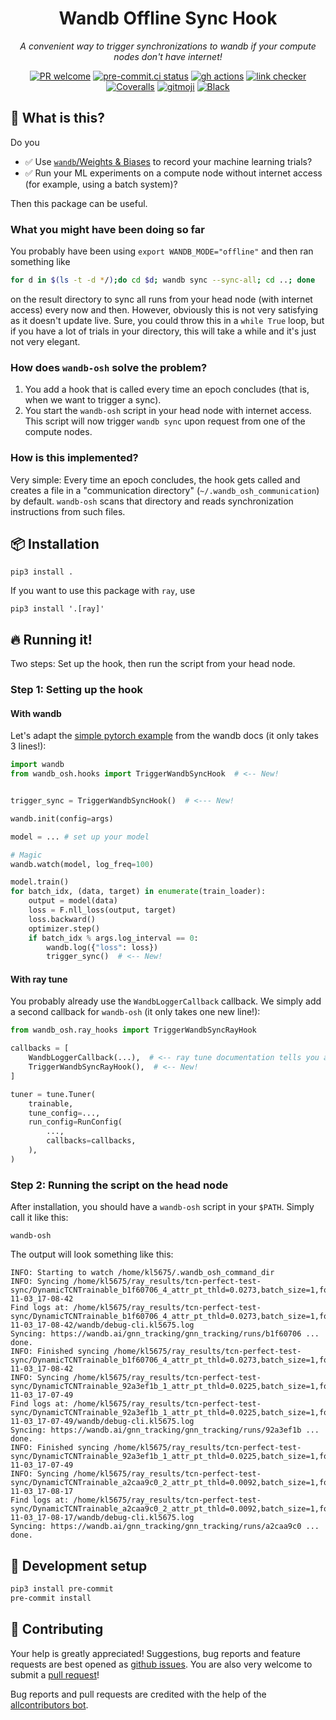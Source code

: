 <div align="center">
<h1>Wandb Offline Sync Hook</h1>
<em>A convenient way to trigger synchronizations to wandb if your compute nodes don't have internet!</em>
<p/>

[![PR welcome](https://img.shields.io/badge/PR-Welcome-%23FF8300.svg)](https://git-scm.com/book/en/v2/GitHub-Contributing-to-a-Project)
[![pre-commit.ci status](https://results.pre-commit.ci/badge/github/klieret/wandb-offline-sync-hook/main.svg)](https://results.pre-commit.ci/latest/github/klieret/wandb-offline-sync-hook/main)
[![gh actions](https://github.com/klieret/wandb-offline-sync-hook/actions/workflows/test.yaml/badge.svg)](https://github.com/klieret/wandb-offline-sync-hook/actions)
[![link checker](https://github.com/klieret/wandb-offline-sync-hook/actions/workflows/check-links.yaml/badge.svg)](https://github.com/klieret/wandb-offline-sync-hook/actions)
[![Coveralls](https://coveralls.io/repos/github/klieret/wandb-offline-sync-hook/badge.svg?branch=main)](https://coveralls.io/github/klieret/wandb-offline-sync-hook?branch=main)
[![gitmoji](https://img.shields.io/badge/gitmoji-%20😜%20😍-FFDD67.svg)](https://gitmoji.dev)
[![Black](https://img.shields.io/badge/code%20style-black-000000.svg)](https://github.com/python/black)

</div>

## 🤔 What is this?

Do you

- ✅ Use [`wandb`/Weights & Biases](https://wandb.ai/) to record your machine learning trials?
- ✅ Run your ML experiments on a compute node without internet access (for example, using a batch system)?

Then this package can be useful.

### What you might have been doing so far

You probably have been using `export WANDB_MODE="offline"` and then ran something like

```bash
for d in $(ls -t -d */);do cd $d; wandb sync --sync-all; cd ..; done
```

on the result directory to sync all runs from your head node (with internet access) every now and then.
However, obviously this is not very satisfying as it doesn't update live.
Sure, you could throw this in a `while True` loop, but if you have a lot of trials in your directory, this will take a while and it's just not very elegant.

### How does `wandb-osh` solve the problem?

1. You add a hook that is called every time an epoch concludes (that is, when we want to trigger a sync).
2. You start the `wandb-osh` script in your head node with internet access. This script will now trigger `wandb sync` upon request from one of the compute nodes.

### How is this implemented?

Very simple: Every time an epoch concludes, the hook gets called and creates a file in a "communication directory" (`~/.wandb_osh_communication`) by default. `wandb-osh` scans that directory and reads synchronization instructions from such files.

## 📦 Installation

```
pip3 install .
```

If you want to use this package with `ray`, use

```
pip3 install '.[ray]'
```

## 🔥 Running it!

Two steps: Set up the hook, then run the script from your head node.

### Step 1: Setting up the hook

#### With wandb

Let's adapt the [simple pytorch example](https://docs.wandb.ai/guides/integrations/pytorch) from the wandb docs (it only takes 3 lines!):

```python
import wandb
from wandb_osh.hooks import TriggerWandbSyncHook  # <-- New!


trigger_sync = TriggerWandbSyncHook()  # <--- New!

wandb.init(config=args)

model = ... # set up your model

# Magic
wandb.watch(model, log_freq=100)

model.train()
for batch_idx, (data, target) in enumerate(train_loader):
    output = model(data)
    loss = F.nll_loss(output, target)
    loss.backward()
    optimizer.step()
    if batch_idx % args.log_interval == 0:
        wandb.log({"loss": loss})
        trigger_sync()  # <-- New!
```

#### With ray tune

You probably already use the `WandbLoggerCallback` callback. We simply add a second callback for `wandb-osh` (it only takes one new line!):

```python
from wandb_osh.ray_hooks import TriggerWandbSyncRayHook

callbacks = [
    WandbLoggerCallback(...),  # <-- ray tune documentation tells you about this
    TriggerWandbSyncRayHook(),  # <-- New!
]

tuner = tune.Tuner(
    trainable,
    tune_config=...,
    run_config=RunConfig(
        ...,
        callbacks=callbacks,
    ),
)
```

### Step 2: Running the script on the head node

After installation, you should have a `wandb-osh` script in your `$PATH`. Simply call it like this:

```
wandb-osh
```

The output will look something like this:

```
INFO: Starting to watch /home/kl5675/.wandb_osh_command_dir
INFO: Syncing /home/kl5675/ray_results/tcn-perfect-test-sync/DynamicTCNTrainable_b1f60706_4_attr_pt_thld=0.0273,batch_size=1,focal_alpha=0.2500,focal_gamma=2.0000,gnn_tracking_experiments_has_2022-11-03_17-08-42
Find logs at: /home/kl5675/ray_results/tcn-perfect-test-sync/DynamicTCNTrainable_b1f60706_4_attr_pt_thld=0.0273,batch_size=1,focal_alpha=0.2500,focal_gamma=2.0000,gnn_tracking_experiments_has_2022-11-03_17-08-42/wandb/debug-cli.kl5675.log
Syncing: https://wandb.ai/gnn_tracking/gnn_tracking/runs/b1f60706 ... done.
INFO: Finished syncing /home/kl5675/ray_results/tcn-perfect-test-sync/DynamicTCNTrainable_b1f60706_4_attr_pt_thld=0.0273,batch_size=1,focal_alpha=0.2500,focal_gamma=2.0000,gnn_tracking_experiments_has_2022-11-03_17-08-42
INFO: Syncing /home/kl5675/ray_results/tcn-perfect-test-sync/DynamicTCNTrainable_92a3ef1b_1_attr_pt_thld=0.0225,batch_size=1,focal_alpha=0.2500,focal_gamma=2.0000,gnn_tracking_experiments_has_2022-11-03_17-07-49
Find logs at: /home/kl5675/ray_results/tcn-perfect-test-sync/DynamicTCNTrainable_92a3ef1b_1_attr_pt_thld=0.0225,batch_size=1,focal_alpha=0.2500,focal_gamma=2.0000,gnn_tracking_experiments_has_2022-11-03_17-07-49/wandb/debug-cli.kl5675.log
Syncing: https://wandb.ai/gnn_tracking/gnn_tracking/runs/92a3ef1b ... done.
INFO: Finished syncing /home/kl5675/ray_results/tcn-perfect-test-sync/DynamicTCNTrainable_92a3ef1b_1_attr_pt_thld=0.0225,batch_size=1,focal_alpha=0.2500,focal_gamma=2.0000,gnn_tracking_experiments_has_2022-11-03_17-07-49
INFO: Syncing /home/kl5675/ray_results/tcn-perfect-test-sync/DynamicTCNTrainable_a2caa9c0_2_attr_pt_thld=0.0092,batch_size=1,focal_alpha=0.2500,focal_gamma=2.0000,gnn_tracking_experiments_has_2022-11-03_17-08-17
Find logs at: /home/kl5675/ray_results/tcn-perfect-test-sync/DynamicTCNTrainable_a2caa9c0_2_attr_pt_thld=0.0092,batch_size=1,focal_alpha=0.2500,focal_gamma=2.0000,gnn_tracking_experiments_has_2022-11-03_17-08-17/wandb/debug-cli.kl5675.log
Syncing: https://wandb.ai/gnn_tracking/gnn_tracking/runs/a2caa9c0 ... done.
```

## 🧰 Development setup

```bash
pip3 install pre-commit
pre-commit install
```

## 💖 Contributing

Your help is greatly appreciated! Suggestions, bug reports and feature requests are best opened as [github issues](https://github.com/klieret/wandb-offline-sync-hook/issues). You are also very welcome to submit a [pull request](https://github.com/klieret/wandb-offline-sync-hook/pulls)!

Bug reports and pull requests are credited with the help of the [allcontributors bot](https://allcontributors.org/).

<!-- ## ✨ Contributors -->
<!--  -->
<!-- Thanks goes to these wonderful people ([emoji key](https://allcontributors.org/docs/en/emoji-key)): -->
<!--  -->
<!-- ALL-CONTRIBUTORS-LIST:START - Do not remove or modify this section -->
<!-- prettier-ignore-start -->
<!-- markdownlint-disable -->
<!-- markdownlint-restore -->
<!-- prettier-ignore-end -->

<!-- ALL-CONTRIBUTORS-LIST:END -->
<!--  -->
<!-- This project follows the [all-contributors](https://github.com/all-contributors/all-contributors) specification. Contributions of any kind welcome! -->
